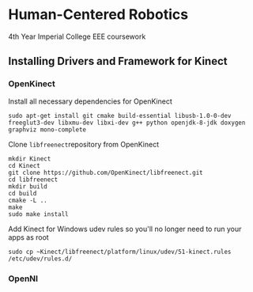 # Human-Centered Robotics

4th Year Imperial College EEE coursework

## Installing Drivers and Framework for Kinect

### OpenKinect

Install all necessary dependencies for OpenKinect

```
sudo apt-get install git cmake build-essential libusb-1.0-0-dev freeglut3-dev libxmu-dev libxi-dev g++ python openjdk-8-jdk doxygen graphviz mono-complete
```

Clone ```libfreenect```repository from OpenKinect

```
mkdir Kinect
cd Kinect
git clone https://github.com/OpenKinect/libfreenect.git
cd libfreenect
mkdir build
cd build
cmake -L ..
make
sudo make install
```

Add Kinect for Windows udev rules so you'll no longer need to run your apps as root

```
sudo cp ~Kinect/libfreenect/platform/linux/udev/51-kinect.rules /etc/udev/rules.d/
```

### OpenNI


